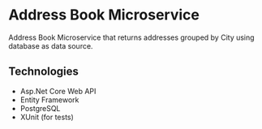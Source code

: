 # Address Book Microservice

Address Book Microservice that returns addresses grouped by City using database as data source.

## Technologies
- Asp.Net Core Web API
- Entity Framework
- PostgreSQL
- XUnit (for tests)
